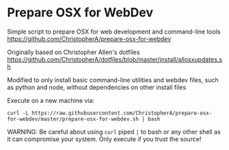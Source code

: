 Prepare OSX for WebDev
======================

Simple script to prepare OSX for web development and command-line tools
    https://github.com/ChristopherA/prepare-osx-for-webdev

Originally based on Christopher Allen's dotfiles
    https://github.com/ChristopherA/dotfiles/blob/master/install/allosxupdates.sh

Modified to only install basic command-line utilities and webdev files,
such as python and node, without dependencies on other install files

Execute on a new machine via:

`curl -L https://raw.githubusercontent.com/ChristopherA/prepare-osx-for-webdev/master/prepare-osx-for-webdev.sh | bash`

WARNING: Be careful about using `curl` piped `|` to bash or any other shell as
it can compromise your system. Only execute if you trust the source!
